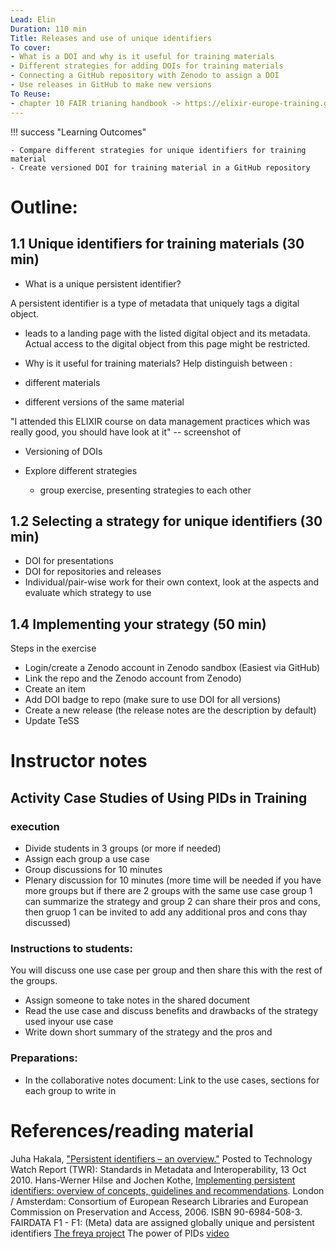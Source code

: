 ```yaml
--- 
Lead: Elin 
Duration: 110 min
Title: Releases and use of unique identifiers
To cover: 
- What is a DOI and why is it useful for training materials 
- Different strategies for adding DOIs for training materials
- Connecting a GitHub repository with Zenodo to assign a DOI
- Use releases in GitHub to make new versions  
To Reuse:
- chapter 10 FAIR trianing handbook -> https://elixir-europe-training.github.io/ELIXIR-TrP-FAIR-training-handbook/chapters/chapter_10/
---
```


!!! success "Learning Outcomes"

    - Compare different strategies for unique identifiers for training material
    - Create versioned DOI for training material in a GitHub repository 




# Outline:
## 1.1 Unique identifiers for training materials (30 min)
- What is a unique persistent identifier?

A persistent identifier is a type of metadata that uniquely tags a digital object. 
 - leads to a landing page with the listed digital object and its metadata. Actual access to the digital object from this page might be restricted. 

- Why is it useful for training materials?
Help distinguish between :
- different materials
- different versions of the same material

"I attended this ELIXIR course on data management practices which was really good, you should have look at it" 
-- screenshot of 

-  Versioning of DOIs

- Explore different strategies
    -   group exercise, presenting strategies to each other


## 1.2 Selecting a strategy for unique identifiers (30 min)
-   DOI for presentations
-   DOI for repositories and releases
-   Individual/pair-wise work for their own context, look at the aspects and evaluate which strategy to use 


## 1.4 Implementing your strategy (50 min)
Steps in the exercise
- Login/create a Zenodo account in Zenodo sandbox (Easiest via GitHub)
- Link the repo and the Zenodo account from Zenodo)
- Create an item
- Add DOI badge to repo (make sure to use DOI for all versions)
- Create a new release (the release notes are the description by default)
- Update TeSS




# Instructor notes

## Activity Case Studies of Using PIDs in Training

### execution
- Divide students in 3 groups (or more if needed)
- Assign each group a use case
- Group discussions for 10 minutes
- Plenary discussion for 10 minutes (more time will be needed if you have more groups but if there are 2 groups with the same use case group 1 can summarize the strategy and group 2 can share their pros and cons, then gruop 1 can be invited to add any additional pros and cons thay discussed)
### Instructions to students:
You will discuss one use case per group and then share this with the rest of the groups. 
- Assign someone to take notes in the shared document
- Read the use case and discuss benefits and drawbacks of the strategy used inyour use case
- Write down short summary of the strategy and the pros and 
### Preparations:
- In the collaborative notes document: Link to the use cases, sections for each group to write in


# References/reading material
Juha Hakala, ["Persistent identifiers – an overview."](http://www.persid.org/downloads/PI-intro-2010-09-22.pdf) Posted to Technology Watch Report (TWR): Standards in Metadata and Interoperability, 13 Oct 2010.
Hans-Werner Hilse and Jochen Kothe, [Implementing persistent identifiers: overview of concepts, guidelines and recommendations](http://webdoc.sub.gwdg.de/edoc/ah/2006/hilse_kothe/urn:nbn:de:gbv:7-isbn-90-6984-508-3-8.pdf). London / Amsterdam: Consortium of European Research Libraries and European Commission on Preservation and Access, 2006. ISBN 90-6984-508-3.
FAIRDATA F1 - F1: (Meta) data are assigned globally unique and persistent identifiers
[The freya project](https://project-freya.eu/) The power of PIDs [video](https://youtu.be/fwlePgYar58)   